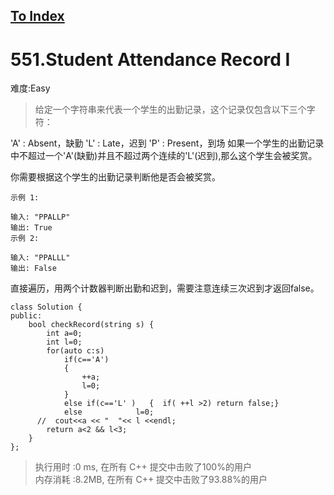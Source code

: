 [To Index](/index.md)
---
# 551.Student Attendance Record I
难度:Easy
> 给定一个字符串来代表一个学生的出勤记录，这个记录仅包含以下三个字符：

'A' : Absent，缺勤
'L' : Late，迟到
'P' : Present，到场
如果一个学生的出勤记录中不超过一个'A'(缺勤)并且不超过两个连续的'L'(迟到),那么这个学生会被奖赏。

你需要根据这个学生的出勤记录判断他是否会被奖赏。
```
示例 1:

输入: "PPALLP"
输出: True
示例 2:

输入: "PPALLL"
输出: False
```

直接遍历，用两个计数器判断出勤和迟到，需要注意连续三次迟到才返回false。   


```
class Solution {
public:
    bool checkRecord(string s) {
        int a=0;
        int l=0;
        for(auto c:s)
            if(c=='A')
            {
                ++a;
                l=0;
            }
            else if(c=='L' )   {  if( ++l >2) return false;}
            else            l=0;
      //  cout<<a << "  "<< l <<endl;
        return a<2 && l<3;
    }
};
```


> 执行用时 :0 ms, 在所有 C++ 提交中击败了100%的用户   
内存消耗 :8.2MB, 在所有 C++ 提交中击败了93.88%的用户
